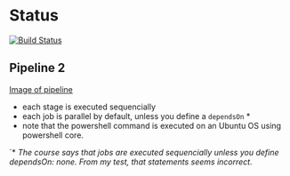 # Status  
[![Build Status](https://dev.azure.com/ThomasDetemmerman/PrivateCloud/_apis/build/status/ThomasDetemmerman.CheatSheets?branchName=master)](https://dev.azure.com/ThomasDetemmerman/PrivateCloud/_build/latest?definitionId=23&branchName=master)

## Pipeline 2
[Image of pipeline](./img/pipeline.png)

- each stage is executed sequencially
- each job is parallel by default, unless you define a `dependsOn` *
- note that the powershell command is executed on an Ubuntu OS using powershell core.

`* _The course says that jobs are executed sequencially unless you define dependsOn: none. From my test, that statements seems incorrect._
